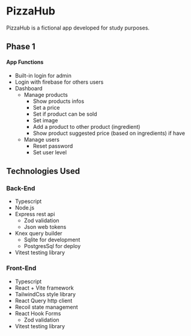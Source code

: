 # PizzaHub
 PizzaHub is a fictional app developed for study purposes.

## Phase 1
#### App Functions
- Built-in login for admin
- Login with firebase for others users
- Dashboard
    - Manage products
        - Show products infos
        - Set a price
        - Set if product can be sold
        - Set image
        - Add a product to other product (ingredient)
        - Show product suggested price (based on ingredients) if have
    - Manage users
        - Reset password
        - Set user level

## Technologies Used
### Back-End
- Typescript
- Node.js
- Express rest api
    - Zod validation
    - Json web tokens
- Knex query builder
    - Sqlite for development
    - PostgresSql for deploy
- Vitest testing library

### Front-End
- Typescript
- React + Vite framework
- TailwindCss style library
- React Query http client
- Recoil state management
- React Hook Forms
    - Zod validation
- Vitest testing library